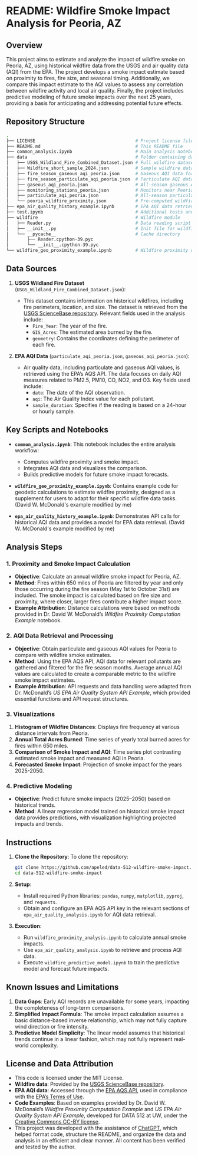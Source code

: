 
# README: Wildfire Smoke Impact Analysis for Peoria, AZ

## Overview

This project aims to estimate and analyze the impact of wildfire smoke on Peoria, AZ, using historical wildfire data from the USGS and air quality data (AQI) from the EPA. The project develops a smoke impact estimate based on proximity to fires, fire size, and seasonal timing. Additionally, we compare this impact estimate to the AQI values to assess any correlation between wildfire activity and local air quality. Finally, the project includes predictive modeling of future smoke impacts over the next 25 years, providing a basis for anticipating and addressing potential future effects.

## Repository Structure

```bash
.
├── LICENSE                                      # Project license file
├── README.md                                    # This README file
├── common_analysis.ipynb                        # Main analysis notebook
├── data                                         # Folder containing datasets
│   ├── USGS_Wildland_Fire_Combined_Dataset.json # Full wildfire dataset
│   ├── Wildfire_short_sample_2024.json          # Sample wildfire data
│   ├── fire_season_gaseous_aqi_peoria.json      # Gaseous AQI data for fire season
│   ├── fire_season_particulate_aqi_peoria.json  # Particulate AQI data for fire season
│   ├── gaseous_aqi_peoria.json                  # All-season gaseous AQI data
│   ├── monitoring_stations_peoria.json          # Monitors near Peoria
│   ├── particulate_aqi_peoria.json              # All-season particulate AQI data
│   └── peoria_wildfire_proximity.json           # Pre-computed wildfire proximity data
├── epa_air_quality_history_example.ipynb        # EPA AQI data retrieval example
├── test.ipynb                                   # Additional tests and validations
├── wildfire                                     # Wildfire module
│   ├── Reader.py                                # Data reading script
│   ├── __init__.py                              # Init file for wildfire module
│   └── __pycache__                              # Cache directory
│       ├── Reader.cpython-39.pyc
│       └── __init__.cpython-39.pyc
└── wildfire_geo_proximity_example.ipynb         # Wildfire proximity computation example
```

## Data Sources

1. **USGS Wildland Fire Dataset** (`USGS_Wildland_Fire_Combined_Dataset.json`):
   - This dataset contains information on historical wildfires, including fire perimeters, location, and size. The dataset is retrieved from the [USGS ScienceBase repository](https://www.sciencebase.gov/catalog/item/61aa537dd34eb622f699df81). Relevant fields used in the analysis include:
     - `Fire_Year`: The year of the fire.
     - `GIS_Acres`: The estimated area burned by the fire.
     - `geometry`: Contains the coordinates defining the perimeter of each fire.

2. **EPA AQI Data** (`particulate_aqi_peoria.json`, `gaseous_aqi_peoria.json`):
   - Air quality data, including particulate and gaseous AQI values, is retrieved using the EPA’s AQS API. The data focuses on daily AQI measures related to PM2.5, PM10, CO, NO2, and O3. Key fields used include:
     - `date`: The date of the AQI observation.
     - `aqi`: The Air Quality Index value for each pollutant.
     - `sample_duration`: Specifies if the reading is based on a 24-hour or hourly sample.

## Key Scripts and Notebooks

- **`common_analysis.ipynb`**: This notebook includes the entire analysis workflow:
  - Computes wildfire proximity and smoke impact.
  - Integrates AQI data and visualizes the comparison.
  - Builds predictive models for future smoke impact forecasts.
  
- **`wildfire_geo_proximity_example.ipynb`**: Contains example code for geodetic calculations to estimate wildfire proximity, designed as a supplement for users to adapt for their specific wildfire data tasks. (David W. McDonald's example modified by me)

- **`epa_air_quality_history_example.ipynb`**: Demonstrates API calls for historical AQI data and provides a model for EPA data retrieval. (David W. McDonald's example modified by me)

## Analysis Steps

### 1. Proximity and Smoke Impact Calculation
   - **Objective**: Calculate an annual wildfire smoke impact for Peoria, AZ.
   - **Method**: Fires within 650 miles of Peoria are filtered by year and only those occurring during the fire season (May 1st to October 31st) are included. The smoke impact is calculated based on fire size and proximity, where closer, larger fires contribute a higher impact score.
   - **Example Attribution**: Distance calculations were based on methods provided in Dr. David W. McDonald’s *Wildfire Proximity Computation Example* notebook.

### 2. AQI Data Retrieval and Processing
   - **Objective**: Obtain particulate and gaseous AQI values for Peoria to compare with wildfire smoke estimates.
   - **Method**: Using the EPA AQS API, AQI data for relevant pollutants are gathered and filtered for the fire season months. Average annual AQI values are calculated to create a comparable metric to the wildfire smoke impact estimates.
   - **Example Attribution**: API requests and data handling were adapted from Dr. McDonald’s *US EPA Air Quality System API Example*, which provided essential functions and API request structures.

### 3. Visualizations
1. **Histogram of Wildfire Distances**: Displays fire frequency at various distance intervals from Peoria.
2. **Annual Total Acres Burned**: Time series of yearly total burned acres for fires within 650 miles.
3. **Comparison of Smoke Impact and AQI**: Time series plot contrasting estimated smoke impact and measured AQI in Peoria.
4. **Forecasted Smoke Impact**: Projection of smoke impact for the years 2025-2050.

### 4. Predictive Modeling
   - **Objective**: Predict future smoke impacts (2025–2050) based on historical trends.
   - **Method**: A linear regression model trained on historical smoke impact data provides predictions, with visualization highlighting projected impacts and trends.

## Instructions

1. **Clone the Repository**:
   To clone the repository:

    ```bash
    git clone https://github.com/apeled/data-512-wildfire-smoke-impact.git
    cd data-512-wildfire-smoke-impact
    ```

2. **Setup**:
   - Install required Python libraries: `pandas`, `numpy`, `matplotlib`, `pyproj`, and `requests`.
   - Obtain and configure an EPA AQS API key in the relevant sections of `epa_air_quality_analysis.ipynb` for AQI data retrieval.

3. **Execution**:
   - Run `wildfire_proximity_analysis.ipynb` to calculate annual smoke impacts.
   - Use `epa_air_quality_analysis.ipynb` to retrieve and process AQI data.
   - Execute `wildfire_predictive_model.ipynb` to train the predictive model and forecast future impacts.

## Known Issues and Limitations

1. **Data Gaps**: Early AQI records are unavailable for some years, impacting the completeness of long-term comparisons.
2. **Simplified Impact Formula**: The smoke impact calculation assumes a basic distance-based inverse relationship, which may not fully capture wind direction or fire intensity.
3. **Predictive Model Simplicity**: The linear model assumes that historical trends continue in a linear fashion, which may not fully represent real-world complexity.

## License and Data Attribution

- This code is licensed under the MIT License.
- **Wildfire data**: Provided by the [USGS ScienceBase repository](https://www.sciencebase.gov/catalog/item/61aa537dd34eb622f699df81).
- **EPA AQI data**: Accessed through the [EPA AQS API](https://aqs.epa.gov/aqsweb/documents/data_api.html), used in compliance with the [EPA’s Terms of Use](https://www.epa.gov/privacy/privacy-act-system-records-notices-aqs-air-quality-system).
- **Code Examples**: Based on examples provided by Dr. David W. McDonald’s *Wildfire Proximity Computation Example* and *US EPA Air Quality System API Example*, developed for DATA 512 at UW, under the [Creative Commons CC-BY license](https://creativecommons.org/licenses/by/4.0/).
- This project was developed with the assistance of [ChatGPT](https://openai.com/chatgpt), which helped format code, structure the README, and organize the data and analysis in an efficient and clear manner. All content has been verified and tested by the author.

